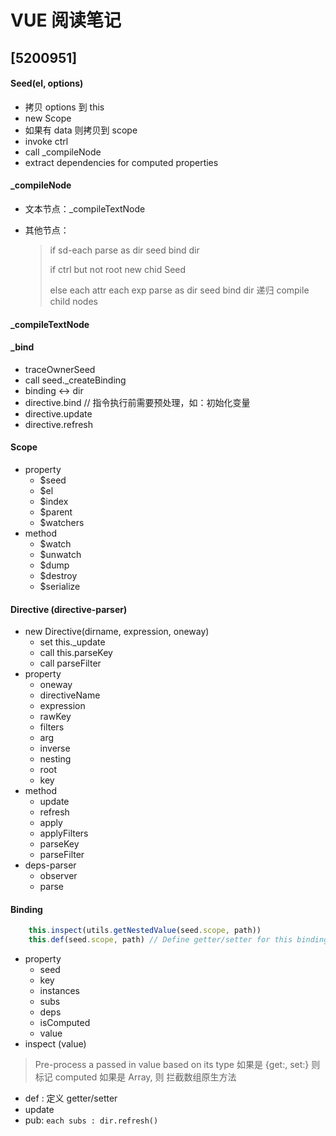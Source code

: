 # VUE 阅读笔记
## [5200951]

#### Seed(el, options)
- 拷贝 options 到 this
- new Scope
- 如果有 data 则拷贝到 scope
- invoke ctrl
- call _compileNode
- extract dependencies for computed properties

#### _compileNode
- 文本节点：_compileTextNode
- 其他节点：

	> if sd-each
	> parse as dir
	> seed bind dir
	> 
	> if ctrl but not root
	>  new chid Seed
	> 
	> else
	> each attr
	>     each exp
	>         parse as dir
	>         seed bind dir
	> 递归 compile child nodes
	
#### _compileTextNode

#### _bind
- traceOwnerSeed
- call seed._createBinding
- binding <-> dir
- directive.bind // 指令执行前需要预处理，如：初始化变量
- directive.update
- directive.refresh

#### Scope
- property
	- $seed
	- $el
	- $index
	- $parent
	- $watchers
- method
	- $watch
	- $unwatch
	- $dump
	- $destroy
	- $serialize

#### Directive (directive-parser)
- new Directive(dirname, expression, oneway)
	- set this._update
	- call this.parseKey
	- call parseFilter
- property
	- oneway
	- directiveName
	- expression
	- rawKey
	- filters
	- arg
	- inverse
	- nesting
	- root
	- key
- method
	- update
	- refresh
	- apply
	- applyFilters
	- parseKey
	- parseFilter
- deps-parser
	- observer
	- parse

#### Binding
```javascript
	this.inspect(utils.getNestedValue(seed.scope, path))
	this.def(seed.scope, path) // Define getter/setter for this binding on scope
```

- property
	- seed
	- key
	- instances
	- subs
	- deps
	- isComputed
	- value
- inspect (value)

> Pre-process a passed in value based on its type
> 如果是 {get:, set:} 则标记 computed
> 如果是 Array, 则 拦截数组原生方法

- def : 定义 getter/setter
- update
- pub: `each subs : dir.refresh()`


